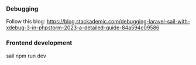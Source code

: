 ### Debugging 

Follow this blog: https://blog.stackademic.com/debugging-laravel-sail-with-xdebug-3-in-phpstorm-2023-a-detailed-guide-84a594c09586


### Frontend development 

sail npm run dev
